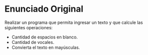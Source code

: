 # Enunciado Original

Realizar un programa que permita ingresar un texto y que calcule las
siguientes operaciones:
- Cantidad de espacios en blanco.
- Cantidad de vocales.
- Convierta el texto en mayúsculas.
